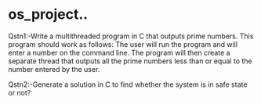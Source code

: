 # os_project..

Qstn1:-Write a multithreaded program in C that outputs prime numbers. 
This program should work as follows: 
The user will run the program and will enter
 a number on the command line.
 The program will then create a separate thread 
that outputs all the prime numbers less than or equal to the 
number entered by the user. 

Qstn2:-Generate a solution in C to find whether the system
 is in safe state or not? 
 
